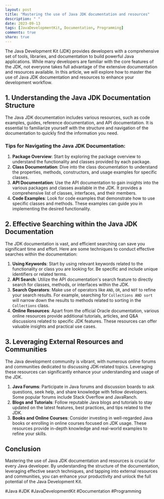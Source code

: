 ```yaml
---
layout: post
title: "Mastering the use of Java JDK documentation and resources"
description: " "
date: 2023-09-13
tags: [JavaDevelopmentKit, Documentation, Programming]
comments: true
share: true
---
```


The Java Development Kit (JDK) provides developers with a comprehensive set of tools, libraries, and documentation to build powerful Java applications. While many developers are familiar with the core features of the JDK, not everyone takes full advantage of the extensive documentation and resources available. In this article, we will explore how to master the use of Java JDK documentation and resources to enhance your development workflow.

## 1. Understanding the Java JDK Documentation Structure

The Java JDK documentation includes various resources, such as code examples, guides, reference documentation, and API documentation. It is essential to familiarize yourself with the structure and navigation of the documentation to quickly find the information you need.

### Tips for Navigating the Java JDK Documentation:

1. **Package Overview**: Start by exploring the package overview to understand the functionality and classes provided by each package.
2. **Class Documentation**: Dive into the class documentation to understand the properties, methods, constructors, and usage examples for specific classes.
3. **API Documentation**: Use the API documentation to gain insights into the various packages and classes available in the JDK. It provides a comprehensive list of classes, interfaces, and their members.
4. **Code Examples**: Look for code examples that demonstrate how to use specific classes and methods. These examples can guide you in implementing the desired functionality.

## 2. Effective Searching within the Java JDK Documentation

The JDK documentation is vast, and efficient searching can save you significant time and effort. Here are some techniques to conduct effective searches within the documentation:

1. **Using Keywords**: Start by using relevant keywords related to the functionality or class you are looking for. Be specific and include unique identifiers or related terms.
2. **API Search**: Utilize the API documentation's search feature to directly search for classes, methods, or interfaces within the JDK.
3. **Search Operators**: Make use of operators like `AND`, `OR`, and `NOT` to refine your search results. For example, searching for `Collections AND sort` will narrow down the results to methods related to sorting in the `Collections` class.
4. **Online Resources**: Apart from the official Oracle documentation, various online resources provide additional tutorials, articles, and Q&A discussions related to specific JDK features. These resources can offer valuable insights and practical use cases.

## 3. Leveraging External Resources and Communities

The Java development community is vibrant, with numerous online forums and communities dedicated to discussing JDK-related topics. Leveraging these resources can significantly enhance your understanding and usage of the JDK.

1. **Java Forums**: Participate in Java forums and discussion boards to ask questions, seek help, and share knowledge with fellow developers. Some popular forums include Stack Overflow and JavaRanch.
2. **Blogs and Tutorials**: Follow reputable Java blogs and tutorials to stay updated on the latest features, best practices, and tips related to the JDK.
3. **Books and Online Courses**: Consider investing in well-regarded Java books or enrolling in online courses focused on JDK usage. These resources provide in-depth knowledge and real-world examples to refine your skills.

## Conclusion

Mastering the use of Java JDK documentation and resources is crucial for every Java developer. By understanding the structure of the documentation, leveraging effective search techniques, and tapping into external resources and communities, you can enhance your productivity and unlock the full potential of the Java Development Kit.

#Java #JDK #JavaDevelopmentKit #Documentation #Programming